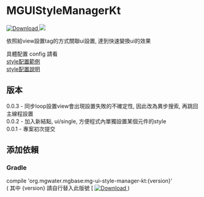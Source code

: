 # MGUIStyleManagerKt
[ ![Download](https://api.bintray.com/packages/water/mgbase/mg-ui-style-manager-kt/images/download.svg) ](https://bintray.com/water/mgbase/mg-ui-style-manager-kt/_latestVersion) 
![](https://img.shields.io/badge/language-kotlin-orange.svg)  

依照給view設置tag的方式關聯ui設置, 達到快速變換ui的效果  

具體配置 config 請看  
[style配置範例](https://github.com/MagicalWater/MGUIStyleManagerKt/blob/master/MGUIStyleManagerKtDemo/mg-ui-style-manager-kt/src/main/res/raw/style_config_demo.txt)  
[style配置說明](https://github.com/MagicalWater/MGUIStyleManagerKt/blob/master/MGUIStyleManagerKtDemo/mg-ui-style-manager-kt/src/main/res/raw/style_config_description.txt)  

## 版本  
0.0.3 - 同步loop設置view會出現設置失敗的不確定性, 因此改為異步搜索, 再跳回主線程設置  
0.0.2 - 加入新結點, ui/single, 方便程式內單獨設置某個元件的style  
0.0.1 - 專案初次提交  

## 添加依賴  

### Gradle  
compile 'org.mgwater.mgbase:mg-ui-style-manager-kt:{version}'  
( 其中 {version} 請自行替入此版號 [ [ ![Download](https://api.bintray.com/packages/water/mgbase/mg-ui-style-manager-kt/images/download.svg) ](https://bintray.com/water/mgbase/mg-ui-style-manager-kt/_latestVersion) )
